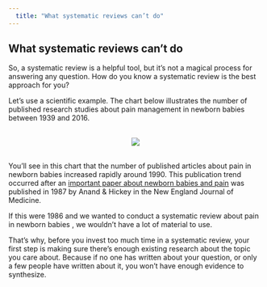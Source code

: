 ```yaml
---
  title: "What systematic reviews can’t do"
---
```



## What systematic reviews can’t do

So, a systematic review is a helpful tool, but it’s not a magical process for answering any question. How do you know a systematic review is the best approach for you?

Let’s use a scientific example. The chart below illustrates the number of published research studies about pain management in newborn babies between 1939 and 2016.

<br>

<center>
<img src="{{site.baseurl}}/img/plot.png" >
</center>

<br>

You’ll see in this chart that the number of published articles about pain in newborn babies increased rapidly around 1990. This publication trend occurred after an [important paper about newborn babies and pain](http://www.cirp.org/library/pain/anand/) was published in 1987 by Anand & Hickey in the New England Journal of Medicine. 

If this were 1986 and we wanted to conduct a systematic review about pain in newborn babies , we wouldn’t have a lot of material to use. 

That’s why, before you invest too much time in a systematic review, your first step is making sure there’s enough existing research about the topic you care about. Because if no one has written about your question, or only a few people have written about it, you won’t have enough evidence to synthesize. 

